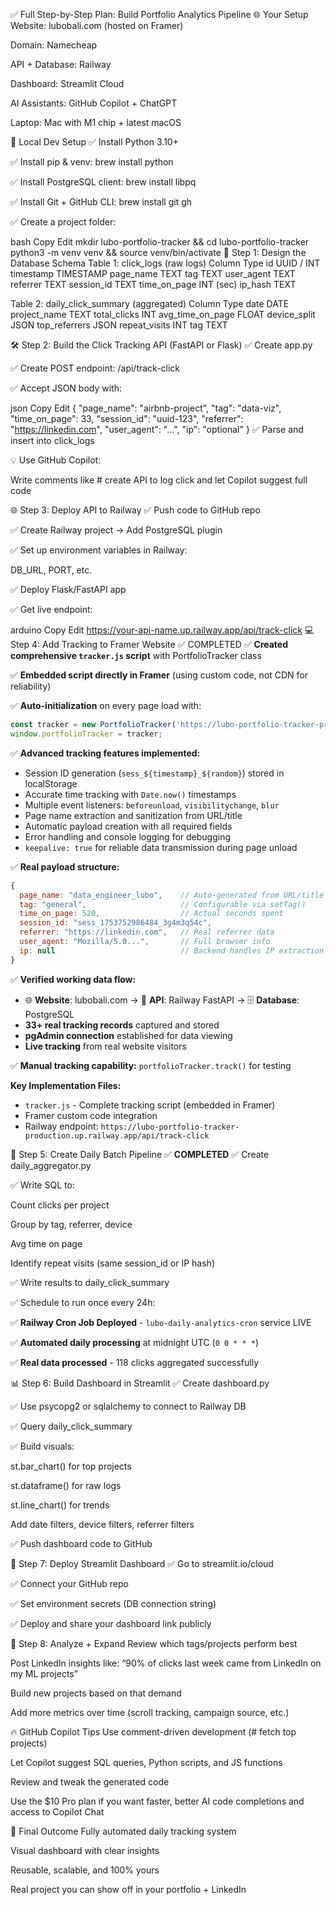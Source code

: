 ✅ Full Step-by-Step Plan: Build Portfolio Analytics Pipeline
🌐 Your Setup
Website: lubobali.com (hosted on Framer)

Domain: Namecheap

API + Database: Railway

Dashboard: Streamlit Cloud

AI Assistants: GitHub Copilot + ChatGPT

Laptop: Mac with M1 chip + latest macOS

🔧 Local Dev Setup
✅ Install Python 3.10+

✅ Install pip & venv: brew install python

✅ Install PostgreSQL client: brew install libpq

✅ Install Git + GitHub CLI: brew install git gh

✅ Create a project folder:

bash
Copy
Edit
mkdir lubo-portfolio-tracker && cd lubo-portfolio-tracker
python3 -m venv venv && source venv/bin/activate
🧠 Step 1: Design the Database Schema
Table 1: click_logs (raw logs)
Column	Type
id	UUID / INT
timestamp	TIMESTAMP
page_name	TEXT
tag	TEXT
user_agent	TEXT
referrer	TEXT
session_id	TEXT
time_on_page	INT (sec)
ip_hash	TEXT

Table 2: daily_click_summary (aggregated)
Column	Type
date	DATE
project_name	TEXT
total_clicks	INT
avg_time_on_page	FLOAT
device_split	JSON
top_referrers	JSON
repeat_visits	INT
tag	TEXT

🛠️ Step 2: Build the Click Tracking API (FastAPI or Flask)
✅ Create app.py

✅ Create POST endpoint: /api/track-click

✅ Accept JSON body with:

json
Copy
Edit
{
  "page_name": "airbnb-project",
  "tag": "data-viz",
  "time_on_page": 33,
  "session_id": "uuid-123",
  "referrer": "https://linkedin.com",
  "user_agent": "...",
  "ip": "optional"
}
✅ Parse and insert into click_logs

💡 Use GitHub Copilot:

Write comments like # create API to log click and let Copilot suggest full code

🌐 Step 3: Deploy API to Railway
✅ Push code to GitHub repo

✅ Create Railway project → Add PostgreSQL plugin

✅ Set up environment variables in Railway:

DB_URL, PORT, etc.

✅ Deploy Flask/FastAPI app

✅ Get live endpoint:

arduino
Copy
Edit
https://your-api-name.up.railway.app/api/track-click
💻 Step 4: Add Tracking to Framer Website ✅ COMPLETED
✅ **Created comprehensive `tracker.js` script** with PortfolioTracker class

✅ **Embedded script directly in Framer** (using custom code, not CDN for reliability)

✅ **Auto-initialization** on every page load with:
```js
const tracker = new PortfolioTracker('https://lubo-portfolio-tracker-production.up.railway.app/api/track-click');
window.portfolioTracker = tracker;
```

✅ **Advanced tracking features implemented:**
- Session ID generation (`sess_${timestamp}_${random}`) stored in localStorage
- Accurate time tracking with `Date.now()` timestamps
- Multiple event listeners: `beforeunload`, `visibilitychange`, `blur`
- Page name extraction and sanitization from URL/title
- Automatic payload creation with all required fields
- Error handling and console logging for debugging
- `keepalive: true` for reliable data transmission during page unload

✅ **Real payload structure:**
```js
{
  page_name: "data_engineer_lubo",    // Auto-generated from URL/title
  tag: "general",                     // Configurable via setTag()
  time_on_page: 520,                  // Actual seconds spent
  session_id: "sess_1753752986484_3g4m3q54c",
  referrer: "https://linkedin.com",   // Real referrer data
  user_agent: "Mozilla/5.0...",       // Full browser info
  ip: null                            // Backend handles IP extraction
}
```

✅ **Verified working data flow:**
- 🌐 **Website**: lubobali.com → 🚀 **API**: Railway FastAPI → 🗄️ **Database**: PostgreSQL
- **33+ real tracking records** captured and stored
- **pgAdmin connection** established for data viewing
- **Live tracking** from real website visitors

✅ **Manual tracking capability:** `portfolioTracker.track()` for testing

**Key Implementation Files:**
- `tracker.js` - Complete tracking script (embedded in Framer)
- Framer custom code integration
- Railway endpoint: `https://lubo-portfolio-tracker-production.up.railway.app/api/track-click`

🔁 Step 5: Create Daily Batch Pipeline ✅ **COMPLETED**
✅ Create daily_aggregator.py

✅ Write SQL to:

Count clicks per project

Group by tag, referrer, device

Avg time on page

Identify repeat visits (same session_id or IP hash)

✅ Write results to daily_click_summary

✅ Schedule to run once every 24h:

✅ **Railway Cron Job Deployed** - `lubo-daily-analytics-cron` service LIVE

✅ **Automated daily processing** at midnight UTC (`0 0 * * *`)

✅ **Real data processed** - 118 clicks aggregated successfully

📊 Step 6: Build Dashboard in Streamlit
✅ Create dashboard.py

✅ Use psycopg2 or sqlalchemy to connect to Railway DB

✅ Query daily_click_summary

✅ Build visuals:

st.bar_chart() for top projects

st.dataframe() for raw logs

st.line_chart() for trends

Add date filters, device filters, referrer filters

✅ Push dashboard code to GitHub

🚀 Step 7: Deploy Streamlit Dashboard
✅ Go to streamlit.io/cloud

✅ Connect your GitHub repo

✅ Set environment secrets (DB connection string)

✅ Deploy and share your dashboard link publicly

🧠 Step 8: Analyze + Expand
Review which tags/projects perform best

Post LinkedIn insights like:
“90% of clicks last week came from LinkedIn on my ML projects”

Build new projects based on that demand

Add more metrics over time (scroll tracking, campaign source, etc.)

🔥 GitHub Copilot Tips
Use comment-driven development (# fetch top projects)

Let Copilot suggest SQL queries, Python scripts, and JS functions

Review and tweak the generated code

Use the $10 Pro plan if you want faster, better AI code completions and access to Copilot Chat

🎯 Final Outcome
Fully automated daily tracking system

Visual dashboard with clear insights

Reusable, scalable, and 100% yours

Real project you can show off in your portfolio + LinkedIn